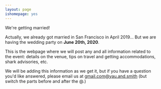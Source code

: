 ```yaml
---
layout: page
ishomepage: yes
---
```


We're getting married!

Actually, we already got married in San Francisco in April 2019...
But we are having the wedding party on **June 20th, 2020**.

This is the webpage where we will post any and all information related to the event: details on the venue, tips on travel and getting accommodations, shark advisories, etc.

We will be adding this information as we get it, but if you have a question you'd like answered, please email us at gmail.com@yau.and.smith (but switch the parts before and after the @.)
